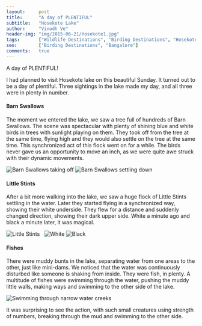 ```yaml
---
layout:     post
title:      "A day of PLENTIFUL"
subtitle:   "Hosekote Lake"
author:     "Vinodh Ve"
header-img: "img/2015-06-21/Hosekote1.jpg"
tags:       ["Wildlife Destinations", "Birding Destinations", "Hosekote"]
seo:		["Birding Destinations", "Bangalore"]
comments:   true
---
```


A day of PLENTIFUL!

I had planned to visit Hosekote lake on this beautiful Sunday. It turned out to be a day of plentiful. Three sightings in the lake made my day, and all three were in plenty in number.

<h4>Barn Swallows</h4>

The moment we entered the lake, we saw a tree full of hundreds of Barn Swallows. The scene was spectacular with plenty of shining blue and white birds in trees with sunlight playing on them. They took off from the tree at the same time, flying high and they would also settle on the tree at the same time. This synchronized act of this flock went on for a while. The birds never gave us an opportunity to move an inch, as we were quite awe struck with their dynamic movements. 

<img src="{{ site.baseurl}}/img/2015-06-21/Hosekote2.jpg" alt="Barn Swallows taking off">
<img src="{{ site.baseurl}}/img/2015-06-21/Hosekote3.jpg" alt="Barn Swallows settling down">

<h4>Little Stints</h4>

After a bit more walking into the lake, we saw a huge flock of Little Stints settling in the water. Later they started flying in a synchronized way, showing their white underside. They flew for a distance and suddenly changed direction, showing their dark upper side. White a minute ago and black a minute later, it was magical. 

<img src="{{ site.baseurl}}/img/2015-06-21/Hosekote4.jpg" alt="Little Stints">
<img src="{{ site.baseurl}}/img/2015-06-21/Hosekote5.jpg" alt="">
<img src="{{ site.baseurl}}/img/2015-06-21/Hosekote6.jpg" alt="">
<img src="{{ site.baseurl}}/img/2015-06-21/Hosekote7.jpg" alt="White">
<img src="{{ site.baseurl}}/img/2015-06-21/Hosekote8.jpg" alt="Black">

<h4>Fishes</h4>

There were muddy bunts in the lake, separating water from one areas to the other, just like mini-dams. We noticed that the water was continuously disturbed like someone is shaking from inside. They were fish, in plenty. A multitude of fishes were swimming through the water, pushing the muddy little walls, making ways and swimming to the other side of the lake. 

<img src="{{ site.baseurl}}/img/2015-06-21/Hosekote9.jpg" alt="Swimming through narrow water creeks">

It was surprising to see the action, with such small creatures using strength of numbers, breaking through the mud and swimming to the other side.

